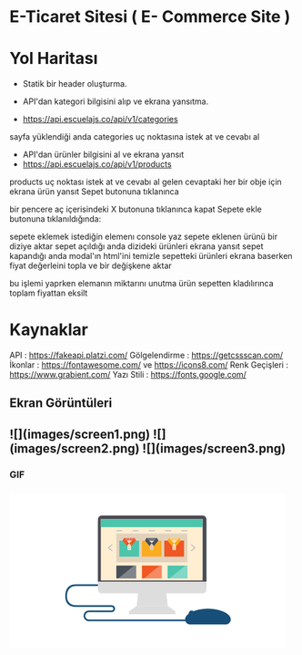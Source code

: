# E-Ticaret Sitesi ( E- Commerce Site )

# Yol Haritası

- Statik bir header oluşturma.

- API'dan kategori bilgisini alıp ve ekrana yansıtma.
- https://api.escuelajs.co/api/v1/categories

sayfa yüklendiği anda
categories uç noktasına istek at ve cevabı al

- API'dan ürünler bilgisini al ve ekrana yansıt
- https://api.escuelajs.co/api/v1/products

products uç noktası istek at ve cevabı al
gelen cevaptaki her bir obje için ekrana ürün yansıt
Sepet butonuna tıklanınca

bir pencere aç
içerisindeki X butonuna tıklanınca kapat
Sepete ekle butonuna tıklanıldığında:

sepete eklemek istediğin elemenı console yaz
sepete eklenen ürünü bir diziye aktar
sepet açıldığı anda dizideki ürünleri ekrana yansıt
sepet kapandığı anda modal'ın html'ini temizle
sepetteki ürünleri ekrana baserken fiyat değerleini topla ve bir değişkene aktar

bu işlemi yaprken elemanın miktarını unutma
ürün sepetten kladılırınca toplam fiyattan eksilt

# Kaynaklar

API : https://fakeapi.platzi.com/
Gölgelendirme : https://getcssscan.com/
İkonlar : https://fontawesome.com/ ve https://icons8.com/
Renk Geçişleri : https://www.grabient.com/
Yazı Stili : https://fonts.google.com/


<h2> Ekran Görüntüleri <h2>
![](images/screen1.png)
![](images/screen2.png)
![](images/screen3.png)

<h3> GIF <h3>

![](images/comgif.gif)
